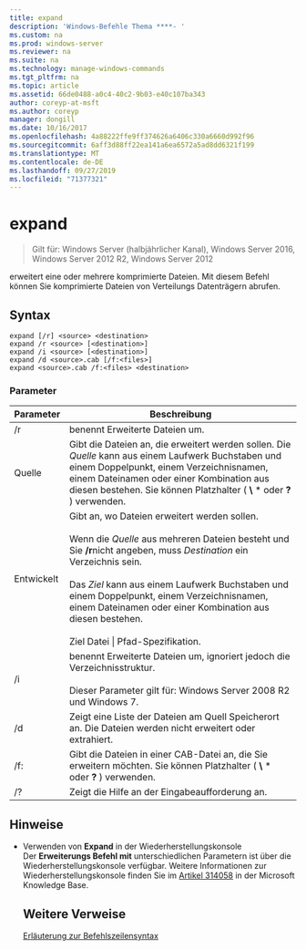 ```yaml
---
title: expand
description: 'Windows-Befehle Thema ****- '
ms.custom: na
ms.prod: windows-server
ms.reviewer: na
ms.suite: na
ms.technology: manage-windows-commands
ms.tgt_pltfrm: na
ms.topic: article
ms.assetid: 66de0488-a0c4-40c2-9b03-e40c107ba343
author: coreyp-at-msft
ms.author: coreyp
manager: dongill
ms.date: 10/16/2017
ms.openlocfilehash: 4a88222ffe9ff374626a6406c330a6660d992f96
ms.sourcegitcommit: 6aff3d88ff22ea141a6ea6572a5ad8dd6321f199
ms.translationtype: MT
ms.contentlocale: de-DE
ms.lasthandoff: 09/27/2019
ms.locfileid: "71377321"
---
```

# <a name="expand"></a>expand

>Gilt für: Windows Server (halbjährlicher Kanal), Windows Server 2016, Windows Server 2012 R2, Windows Server 2012

erweitert eine oder mehrere komprimierte Dateien. Mit diesem Befehl können Sie komprimierte Dateien von Verteilungs Datenträgern abrufen.  
## <a name="syntax"></a>Syntax  
```  
expand [/r] <source> <destination>  
expand /r <source> [<destination>]  
expand /i <source> [<destination>]  
expand /d <source>.cab [/f:<files>]  
expand <source>.cab /f:<files> <destination>  
```  
### <a name="parameters"></a>Parameter  

|  Parameter  |                                                                                                                                                                   Beschreibung                                                                                                                                                                    |
|-------------|--------------------------------------------------------------------------------------------------------------------------------------------------------------------------------------------------------------------------------------------------------------------------------------------------------------------------------------------------|
|     /r      |                                                                                                                                                             benennt Erweiterte Dateien um.                                                                                                                                                              |
|   Quelle    |                                                                              Gibt die Dateien an, die erweitert werden sollen. Die *Quelle* kann aus einem Laufwerk Buchstaben und einem Doppelpunkt, einem Verzeichnisnamen, einem Dateinamen oder einer Kombination aus diesen bestehen. Sie können Platzhalter ( **\\** \* oder **?** ) verwenden.                                                                               |
| Entwickelt | Gibt an, wo Dateien erweitert werden sollen.<br /><br />Wenn die *Quelle* aus mehreren Dateien besteht und Sie **/r**nicht angeben, muss *Destination* ein Verzeichnis sein.<br /><br />Das *Ziel* kann aus einem Laufwerk Buchstaben und einem Doppelpunkt, einem Verzeichnisnamen, einem Dateinamen oder einer Kombination aus diesen bestehen.<br /><br />Ziel Datei &#124; Pfad-Spezifikation. |
|     /i      |                                                                                                   benennt Erweiterte Dateien um, ignoriert jedoch die Verzeichnisstruktur.<br /><br />Dieser Parameter gilt für:  Windows Server 2008 R2 und Windows 7.                                                                                                    |
|     /d      |                                                                                                                              Zeigt eine Liste der Dateien am Quell Speicherort an. Die Dateien werden nicht erweitert oder extrahiert.                                                                                                                              |
|     /f:     |                                                                                                                 Gibt die Dateien in einer CAB-Datei an, die Sie erweitern möchten. Sie können Platzhalter ( **\\** \* oder **?** ) verwenden.                                                                                                                 |
|     /?      |                                                                                                                                                       Zeigt die Hilfe an der Eingabeaufforderung an.                                                                                                                                                       |

## <a name="remarks"></a>Hinweise  
- Verwenden von **Expand** in der Wiederherstellungskonsole  
  Der **Erweiterungs Befehl mit** unterschiedlichen Parametern ist über die Wiederherstellungskonsole verfügbar. Weitere Informationen zur Wiederherstellungskonsole finden Sie im [Artikel 314058](https://support.microsoft.com/kb/314058) in der Microsoft Knowledge Base.  
  ## <a name="additional-references"></a>Weitere Verweise  
  [Erläuterung zur Befehlszeilensyntax](command-line-syntax-key.md)  
